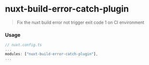 # nuxt-build-error-catch-plugin

> Fix the nuxt build error not trigger exit code 1 on CI environment

### Usage

```ts
// nuxt.config.ts
...
modules: ["nuxt-build-error-catch-plugin"],
...
```
